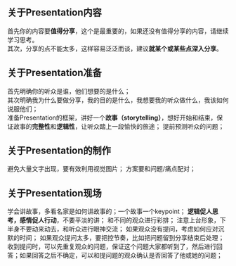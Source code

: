 ## 关于Presentation内容
首先你的内容要**值得分享**，这个是最重要的，如果还没有值得分享的内容，请继续学习思考。  
其次，分享的点不能太多，这样容易泛泛而谈，建议**就某个或某些点深入分享**。  

## 关于Presentation准备
首先明确你的听众是谁，他们想要的是什么；  
其次明确我为什么要做分享，我的目的是什么，我想要我的听众做什么，我该如何说服他们；  
准备Presentation的框架，讲好一个**故事（storytelling）**，想好开始和结束，保证故事的**完整性**和**逻辑性**，让听众踏上一段愉快的旅途； 
提前预测听众的问题；  

## 关于Presentation的制作
避免大量文字出现，要有效利用视觉图片； 
方案要和问题/痛点配对； 

## 关于Presentation现场
学会讲故事，多看名家是如何讲故事的；一个故事一个keypoint； 
**逻辑促人思考，感情促人行动**，不要平淡的讲； 
和不同的观众进行彩排； 
注意上台形象，下半身不要动来动去，和听众进行眼神交流； 
如果观众没有提问，考虑如何应对沉默的时间； 
如果观众提问太多，要把控节奏，比如把问题留到分享结束后处理； 
收到提问时，可以先重复观众的问题，保证这个问题大家都听到了，然后进行回答；如果回答之后不确定，可以和提问题的观众确认是否回答了他或她的问题； 






